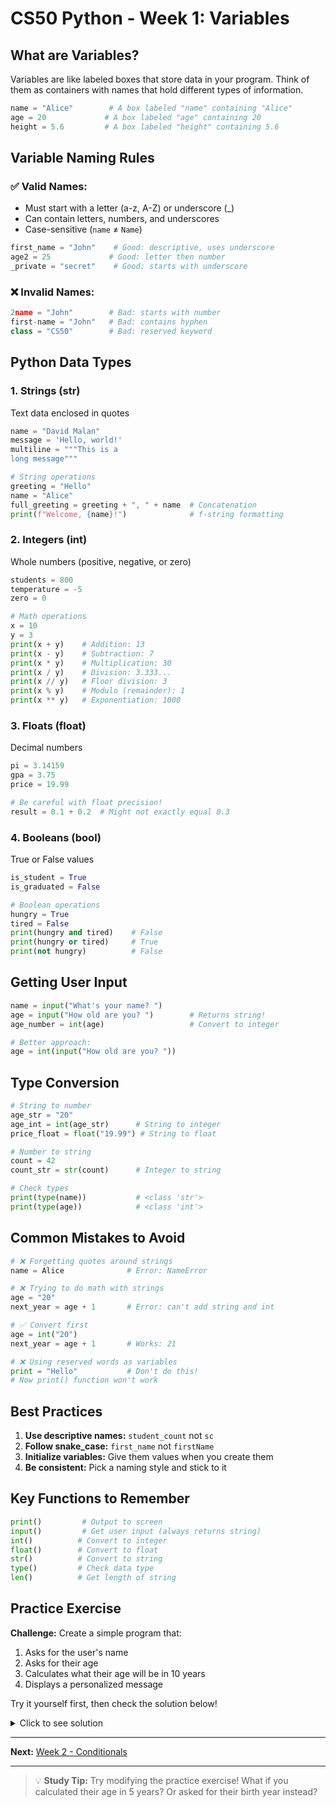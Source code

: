 # CS50 Python - Week 1: Variables

## What are Variables?

Variables are like labeled boxes that store data in your program. Think of them as containers with names that hold different types of information.

```python
name = "Alice"        # A box labeled "name" containing "Alice"
age = 20             # A box labeled "age" containing 20
height = 5.6         # A box labeled "height" containing 5.6
```

## Variable Naming Rules

### ✅ Valid Names:
- Must start with a letter (a-z, A-Z) or underscore (_)
- Can contain letters, numbers, and underscores
- Case-sensitive (`name` ≠ `Name`)

```python
first_name = "John"    # Good: descriptive, uses underscore
age2 = 25             # Good: letter then number
_private = "secret"    # Good: starts with underscore
```

### ❌ Invalid Names:
```python
2name = "John"        # Bad: starts with number
first-name = "John"   # Bad: contains hyphen
class = "CS50"        # Bad: reserved keyword
```

## Python Data Types

### 1. Strings (str)
Text data enclosed in quotes

```python
name = "David Malan"
message = 'Hello, world!'
multiline = """This is a
long message"""

# String operations
greeting = "Hello"
name = "Alice"
full_greeting = greeting + ", " + name  # Concatenation
print(f"Welcome, {name}!")              # f-string formatting
```

### 2. Integers (int)
Whole numbers (positive, negative, or zero)

```python
students = 800
temperature = -5
zero = 0

# Math operations
x = 10
y = 3
print(x + y)    # Addition: 13
print(x - y)    # Subtraction: 7
print(x * y)    # Multiplication: 30
print(x / y)    # Division: 3.333...
print(x // y)   # Floor division: 3
print(x % y)    # Modulo (remainder): 1
print(x ** y)   # Exponentiation: 1000
```

### 3. Floats (float)
Decimal numbers

```python
pi = 3.14159
gpa = 3.75
price = 19.99

# Be careful with float precision!
result = 0.1 + 0.2  # Might not exactly equal 0.3
```

### 4. Booleans (bool)
True or False values

```python
is_student = True
is_graduated = False

# Boolean operations
hungry = True
tired = False
print(hungry and tired)    # False
print(hungry or tired)     # True
print(not hungry)          # False
```

## Getting User Input

```python
name = input("What's your name? ")
age = input("How old are you? ")        # Returns string!
age_number = int(age)                   # Convert to integer

# Better approach:
age = int(input("How old are you? "))
```

## Type Conversion

```python
# String to number
age_str = "20"
age_int = int(age_str)      # String to integer
price_float = float("19.99") # String to float

# Number to string
count = 42
count_str = str(count)      # Integer to string

# Check types
print(type(name))           # <class 'str'>
print(type(age))            # <class 'int'>
```

## Common Mistakes to Avoid

```python
# ❌ Forgetting quotes around strings
name = Alice              # Error: NameError

# ❌ Trying to do math with strings
age = "20"
next_year = age + 1       # Error: can't add string and int

# ✅ Convert first
age = int("20")
next_year = age + 1       # Works: 21

# ❌ Using reserved words as variables
print = "Hello"           # Don't do this!
# Now print() function won't work
```

## Best Practices

1. **Use descriptive names:** `student_count` not `sc`
2. **Follow snake_case:** `first_name` not `firstName`
3. **Initialize variables:** Give them values when you create them
4. **Be consistent:** Pick a naming style and stick to it

## Key Functions to Remember

```python
print()         # Output to screen
input()         # Get user input (always returns string)
int()          # Convert to integer
float()        # Convert to float
str()          # Convert to string
type()         # Check data type
len()          # Get length of string
```

## Practice Exercise

**Challenge:** Create a simple program that:
1. Asks for the user's name
2. Asks for their age
3. Calculates what their age will be in 10 years
4. Displays a personalized message

Try it yourself first, then check the solution below!

<details>
<summary>Click to see solution</summary>

```python
# Get user information
name = input("What's your name? ")
age = int(input("What's your age? "))

# Calculate future age
future_age = age + 10

# Display result
print(f"Hello, {name}!")
print(f"In 10 years, you'll be {future_age} years old!")
```

</details>

---

**Next:** [Week 2 - Conditionals](Week-02-Conditionals.md)

---

> 💡 **Study Tip:** Try modifying the practice exercise! What if you calculated their age in 5 years? Or asked for their birth year instead?
